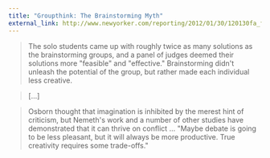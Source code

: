 ```yaml
---
title: "Groupthink: The Brainstorming Myth"
external_link: http://www.newyorker.com/reporting/2012/01/30/120130fa_fact_lehrer?currentPage=all
---
```

>The solo students came up with roughly twice as many solutions as the brainstorming groups, and a panel of judges deemed their solutions more "feasible" and "effective." Brainstorming didn't unleash the potential of the group, but rather made each individual less creative.

>[...]

>Osborn thought that imagination is inhibited by the merest hint of criticism, but Nemeth's work and a number of other studies have demonstrated that it can thrive on conflict ... "Maybe debate is going to be less pleasant, but it will always be more productive. True creativity requires some trade-offs."
